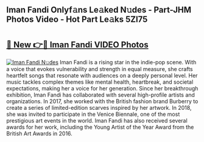 ## Iman Fandi Onlyf𝚊ns Le𝚊ked N𝚞des - Part-JHM Photos Video - Hot Part Le𝚊ks 5ZI75

# <h2><a href="http://ab38258.deff.icu/?id=Iman+Fandi">🔗 New 👉🔴 Iman Fandi VIDEO Photos</a></h2>

[![Iman Fandi N𝚞des](https://i.imgur.com/rIISA9y.gif)](http://ab38258.deff.icu/?id=Iman+Fandi)
Iman Fandi is a rising star in the indie-pop scene. With a voice that evokes vulnerability and strength in equal measure, she crafts heartfelt songs that resonate with audiences on a deeply personal level. Her music tackles complex themes like mental health, heartbreak, and societal expectations, making her a voice for her generation. Since her breakthrough exhibition, Iman Fandi has collaborated with several high-profile artists and organizations. In 2017, she worked with the British fashion brand Burberry to create a series of limited-edition scarves inspired by her artwork. In 2018, she was invited to participate in the Venice Biennale, one of the most prestigious art events in the world. Iman Fandi has also received several awards for her work, including the Young Artist of the Year Award from the British Art Awards in 2016.
